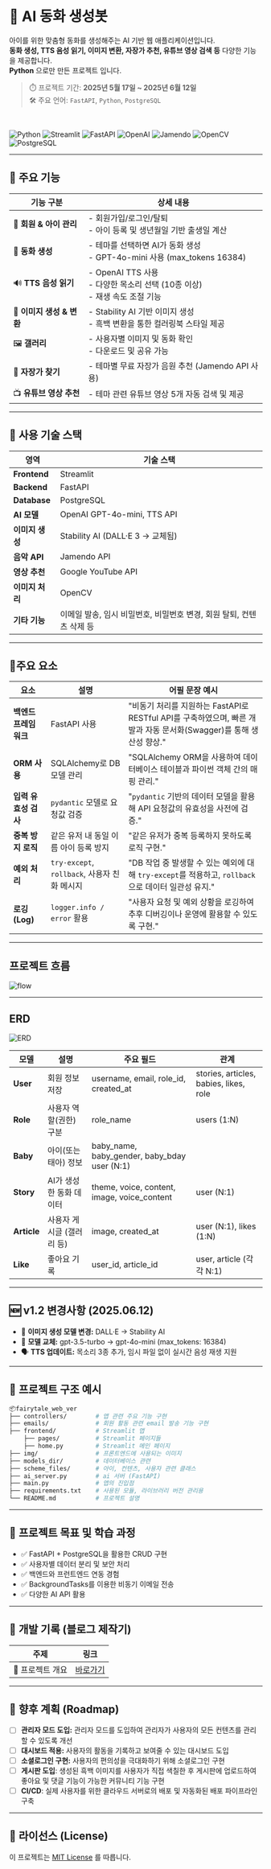 # 📖 AI 동화 생성봇

아이를 위한 맞춤형 동화를 생성해주는 AI 기반 웹 애플리케이션입니다.  
**동화 생성, TTS 음성 읽기, 이미지 변환, 자장가 추천, 유튜브 영상 검색 등** 다양한 기능을 제공합니다.
<br>**Python** 으로만 만든 프로젝트 입니다.

> ⏱️ 프로젝트 기간: **2025년 5월 17일 ~ 2025년 6월 12일**  
> 🛠️ 주요 언어: `FastAPI`, `Python`, `PostgreSQL`

<br>

![Python](https://img.shields.io/badge/Python-3.10+-blue?logo=python)
![Streamlit](https://img.shields.io/badge/Frontend-Streamlit-red?logo=streamlit)
![FastAPI](https://img.shields.io/badge/Backend-FastAPI-009688?logo=fastapi)
![OpenAI](https://img.shields.io/badge/OpenAI-API-4B0082?logo=openai)
![Jamendo](https://img.shields.io/badge/Jamendo-API-ff69b4?logo=musicbrainz)
![OpenCV](https://img.shields.io/badge/Image-OpenCV-5C3EE8?logo=opencv)
![PostgreSQL](https://img.shields.io/badge/PostgreSQL-4169E1?style=flat-square&logo=PostgreSQL&logoColor=white)

---

## 🚀 주요 기능

| 기능 구분 | 상세 내용 |
|----------|-----------|
| 👶 **회원 & 아이 관리** | - 회원가입/로그인/탈퇴<br>- 아이 등록 및 생년월일 기반 출생일 계산 |
| 📘 **동화 생성** | - 테마를 선택하면 AI가 동화 생성<br>- GPT-4o-mini 사용 (max_tokens 16384) |
| 🔊 **TTS 음성 읽기** | - OpenAI TTS 사용<br>- 다양한 목소리 선택 (10종 이상)<br>- 재생 속도 조절 기능 |
| 🎨 **이미지 생성 & 변환** | - Stability AI 기반 이미지 생성<br>- 흑백 변환을 통한 컬러링북 스타일 제공 |
| 🖼 **갤러리** | - 사용자별 이미지 및 동화 확인<br>- 다운로드 및 공유 가능 |
| 🎵 **자장가 찾기** | - 테마별 무료 자장가 음원 추천 (Jamendo API 사용) |
| 📺 **유튜브 영상 추천** | - 테마 관련 유튜브 영상 5개 자동 검색 및 제공 |

---

## 🔧 사용 기술 스택

| 영역 | 기술 스택 |
|------|------------|
| **Frontend** | Streamlit |
| **Backend** | FastAPI |
| **Database** | PostgreSQL |
| **AI 모델** | OpenAI GPT-4o-mini, TTS API |
| **이미지 생성** | Stability AI (DALL·E 3 → 교체됨) |
| **음악 API** | Jamendo API |
| **영상 추천** | Google YouTube API |
| **이미지 처리** | OpenCV |
| **기타 기능** | 이메일 발송, 임시 비밀번호, 비밀번호 변경, 회원 탈퇴, 컨텐츠 삭제 등 |

---

## 📌주요 요소
| 요소         | 설명                                   | 어필 문장 예시                                                                            |
| ------------- | ------------------------------------ | ----------------------------------------------------------------------------------- |
| **백엔드 프레임워크** | FastAPI 사용                           | "비동기 처리를 지원하는 FastAPI로 RESTful API를 구축하였으며, 빠른 개발과 자동 문서화(Swagger)를 통해 생산성 향상." |
| **ORM 사용**    | SQLAlchemy로 DB 모델 관리                 | "SQLAlchemy ORM을 사용하여 데이터베이스 테이블과 파이썬 객체 간의 매핑 관리."                            |
| **입력 유효성 검사** | `pydantic` 모델로 요청값 검증                | "`pydantic` 기반의 데이터 모델을 활용해 API 요청값의 유효성을 사전에 검증."                             |
| **중복 방지 로직**  | 같은 유저 내 동일 이름 아이 등록 방지               | "같은 유저가 중복 등록하지 못하도록 로직 구현."                                       |
| **예외 처리**     | `try-except`, `rollback`, 사용자 친화 메시지 | "DB 작업 중 발생할 수 있는 예외에 대해 `try-except`를 적용하고, `rollback`으로 데이터 일관성 유지."         |
| **로깅(Log)**   | `logger.info / error` 활용             | "사용자 요청 및 예외 상황을 로깅하여 추후 디버깅이나 운영에 활용할 수 있도록 구현."                                 |


---

## 프로젝트 흐름
![flow](assets/project_flow.png)


---

## ERD
![ERD](assets/ERD.png)

| 모델	| 설명	| 주요 필드	| 관계 |
|-------|-------|-----------|------|
| **User**	| 회원 정보 저장	| username, email, role_id, created_at	| stories, articles, babies, likes, role |
| **Role**	| 사용자 역할(권한) 구분	| role_name	| users (1:N) |
| **Baby**	| 아이(또는 태아) 정보	| baby_name, baby_gender, baby_bday	user (N:1) |
| **Story**	| AI가 생성한 동화 데이터	| theme, voice, content, image, voice_content	| user (N:1) |
| **Article**	| 사용자 게시글 (갤러리 등) |	image, created_at	| user (N:1), likes (1:N) |
| **Like**	| 좋아요 기록	| user_id, article_id	| user, article (각각 N:1) |

---

## 🆕 v1.2 변경사항 (2025.06.12)

- 🎨 **이미지 생성 모델 변경:** DALL·E → Stability AI
- 🧠 **모델 교체:** gpt-3.5-turbo → gpt-4o-mini (max_tokens: 16384)
- 🗣 **TTS 업데이트:** 목소리 3종 추가, 임시 파일 없이 실시간 음성 재생 지원

---

## 📁 프로젝트 구조 예시

```bash
📦fairytale_web_ver
├── controllers/        # 앱 관련 주요 기능 구현
├── emails/             # 회원 활동 관련 email 발송 기능 구현
├── frontend/           # Streamlit 앱
    ├── pages/          # Streamlit 페이지들
    ├── home.py         # Streamlit 메인 페이지
├── img/                # 프론트엔드에 사용되는 이미지
├── models_dir/         # 데이터베이스 관련
├── scheme_files/       # 아이, 컨텐츠, 사용자 관련 클래스
├── ai_server.py        # ai 서버 (FastAPI)
├── main.py             # 앱의 진입점
├── requirements.txt    # 사용된 모듈, 라이브러리 버전 관리용
└── README.md           # 프로젝트 설명
```
---

## 📖 프로젝트 목표 및 학습 과정
- ✅ FastAPI + PostgreSQL을 활용한 CRUD 구현
- ✅ 사용자별 데이터 분리 및 보안 처리
- ✅ 백엔드와 프런트엔드 연동 경험
- ✅ BackgroundTasks를 이용한 비동기 이메일 전송
- ✅ 다양한 AI API 활용

---

## 📝 개발 기록 (블로그 제작기)
| 주제 | 링크 |
|------|------|
| 🔧 프로젝트 개요 | [바로가기](https://puppy-foot-it.tistory.com/909) |


---

## 🧭 향후 계획 (Roadmap)

-   [ ] **관리자 모드 도입:** 관리자 모드를 도입하여 관리자가 사용자의 모든 컨텐츠를 관리할 수 있도록 개선
-   [ ] **대시보드 적용:** 사용자의 활동을 기록하고 보여줄 수 있는 대시보드 도입
-   [ ] **소셜로그인 구현:** 사용자의 편의성을 극대화하기 위해 소셜로그인 구현
-   [ ] **게시판 도입**: 생성된 흑백 이미지를 사용자가 직접 색칠한 후 게시판에 업로드하여 좋아요 및 댓글 기능이 가능한 커뮤니티 기능 구현
-   [ ] **CI/CD**: 실제 사용자를 위한 클라우드 서버로의 배포 및 자동화된 배포 파이프라인 구축
---


## 📜 라이선스 (License)

이 프로젝트는 [MIT License](LICENSE) 를 따릅니다.
